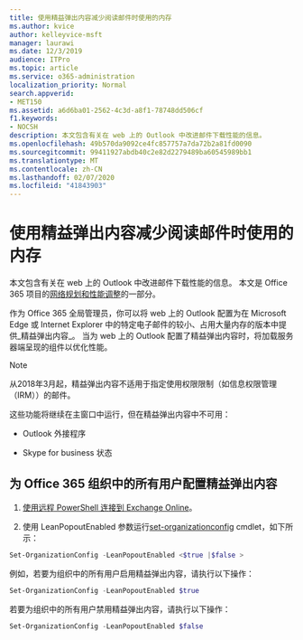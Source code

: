 ```yaml
---
title: 使用精益弹出内容减少阅读邮件时使用的内存
ms.author: kvice
author: kelleyvice-msft
manager: laurawi
ms.date: 12/3/2019
audience: ITPro
ms.topic: article
ms.service: o365-administration
localization_priority: Normal
search.appverid:
- MET150
ms.assetid: a6d6ba01-2562-4c3d-a8f1-78748dd506cf
f1.keywords:
- NOCSH
description: 本文包含有关在 web 上的 Outlook 中改进邮件下载性能的信息。
ms.openlocfilehash: 49b570da9092ce4fc857757a7da72b2a81fd0090
ms.sourcegitcommit: 99411927abdb40c2e82d2279489ba60545989bb1
ms.translationtype: MT
ms.contentlocale: zh-CN
ms.lasthandoff: 02/07/2020
ms.locfileid: "41843903"
---
```

# <a name="use-lean-popouts-to-reduce-memory-used-when-reading-mail-messages"></a>使用精益弹出内容减少阅读邮件时使用的内存

本文包含有关在 web 上的 Outlook 中改进邮件下载性能的信息。 本文是 Office 365 项目的[网络规划和性能调整](https://aka.ms/tune)的一部分。
  
作为 Office 365 全局管理员，你可以将 web 上的 Outlook 配置为在 Microsoft Edge 或 Internet Explorer 中的特定电子邮件的较小、占用大量内存的版本中提供_精益弹出内容_。 当为 web 上的 Outlook 配置了精益弹出内容时，将加载服务器端呈现的组件以优化性能。
  
> [!NOTE]
> 从2018年3月起，精益弹出内容不适用于指定使用权限限制（如信息权限管理（IRM））的邮件。
  
这些功能将继续在主窗口中运行，但在精益弹出内容中不可用：
  
- Outlook 外接程序
  
- Skype for business 状态
  
## <a name="to-configure-lean-popouts-for-all-users-within-your-office-365-organization"></a>为 Office 365 组织中的所有用户配置精益弹出内容
  
1. [使用远程 PowerShell 连接到 Exchange Online](https://technet.microsoft.com/library/jj984289%28v=exchg.150%29.aspx )。
  
2. 使用 LeanPopoutEnabled 参数运行[set-organizationconfig](https://technet.microsoft.com/library/aa997443%28v=exchg.160%29.aspx) cmdlet，如下所示：

  ```powershell
  Set-OrganizationConfig -LeanPopoutEnabled <$true |$false >
  ```

  例如，若要为组织中的所有用户启用精益弹出内容，请执行以下操作：
  
  ```powershell
  Set-OrganizationConfig -LeanPopoutEnabled $true
  ```

  若要为组织中的所有用户禁用精益弹出内容，请执行以下操作：

  ```powershell
  Set-OrganizationConfig -LeanPopoutEnabled $false
  ```
